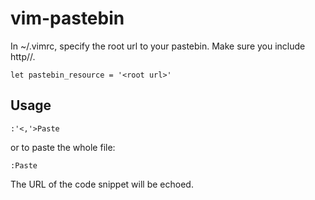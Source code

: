 vim-pastebin
============

In ~/.vimrc, specify the root url to your pastebin. Make sure you include http//.  
```
let pastebin_resource = '<root url>'
```

Usage
----
```
:'<,'>Paste
```
or to paste the whole file:

```
:Paste
```
The URL of the code snippet will be echoed. 